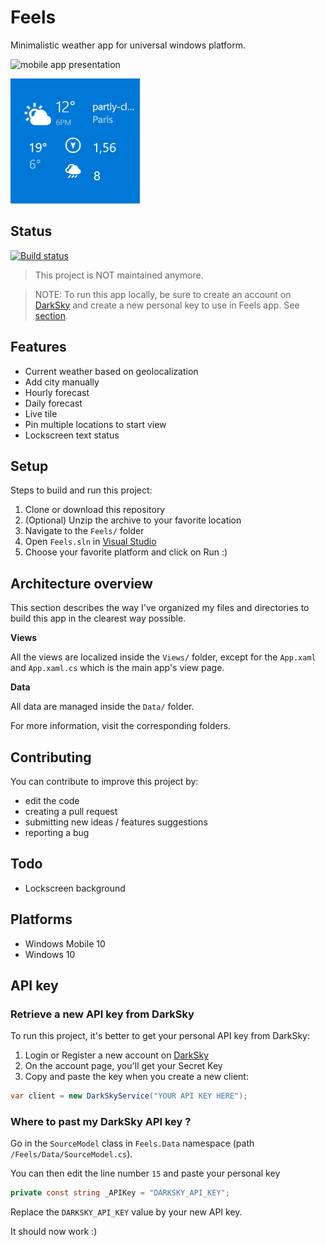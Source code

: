 # Feels

Minimalistic weather app for universal windows platform.

![mobile app presentation](./screenshots/presentation.png)

<img src="./screenshots/feels_tile.gif" height="200" />

## Status

[![Build status](https://build.appcenter.ms/v0.1/apps/a01670f1-98b9-4596-a894-72597d0d96ec/branches/master/badge)](https://appcenter.ms)

> This project is NOT maintained anymore.

> NOTE: To run this app locally, be sure to create an account on  [DarkSky](https://darksky.net/dev/login?next=/account) and create a new personal key to use in Feels app. See [section](#API-key).


## Features

* Current weather based on geolocalization
* Add city manually
* Hourly forecast
* Daily forecast
* Live tile
* Pin multiple locations to start view
* Lockscreen text status

## Setup
Steps to build and run this project:

1. Clone or download this repository
2. (Optional) Unzip the archive to your favorite location
3. Navigate to the ```Feels/``` folder
4. Open ```Feels.sln``` in [Visual Studio](https://www.visualstudio.com/thank-you-downloading-visual-studio/?sku=Community&rel=15)
5. Choose your favorite platform and click on Run :)


## Architecture overview

This section describes the way I've organized my files and directories
to build this app in the clearest way possible.

**Views**

All the views are localized inside the ```Views/``` folder, except for the ```App.xaml``` and ```App.xaml.cs``` which is the main app's view page.

**Data**

All data are managed inside the ```Data/``` folder.

For more information, visit the corresponding folders.

## Contributing

You can contribute to improve this project by:

* edit the code
* creating a pull request
* submitting new ideas / features suggestions
* reporting a bug

## Todo

* Lockscreen background

## Platforms

* Windows Mobile 10
* Windows 10


## API key

### Retrieve a new API key from DarkSky

To run this project, it's better to get your personal API key from DarkSky:

1. Login or Register a new account on [DarkSky](https://darksky.net/dev/login?next=/account)
2. On the account page, you'll get your Secret Key
3. Copy and paste the key when you create a new client:

```csharp
var client = new DarkSkyService("YOUR API KEY HERE");
```

### Where to past my DarkSky API key ?

Go in the `SourceModel` class in `Feels.Data` namespace (path `/Feels/Data/SourceModel.cs`).

You can then edit the line number `15` and paste your personal key

```cs
private const string _APIKey = "DARKSKY_API_KEY";
```

Replace the `DARKSKY_API_KEY` value by your new API key.

It should now work :)
